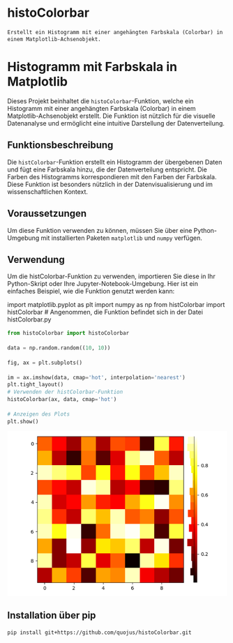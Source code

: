 # histoColorbar
    Erstellt ein Histogramm mit einer angehängten Farbskala (Colorbar) in einem Matplotlib-Achsenobjekt.

# Histogramm mit Farbskala in Matplotlib

Dieses Projekt beinhaltet die `histoColorbar`-Funktion, welche ein Histogramm mit einer angehängten Farbskala (Colorbar) in einem Matplotlib-Achsenobjekt erstellt. Die Funktion ist nützlich für die visuelle Datenanalyse und ermöglicht eine intuitive Darstellung der Datenverteilung.

## Funktionsbeschreibung

Die `histColorbar`-Funktion erstellt ein Histogramm der übergebenen Daten und fügt eine Farbskala hinzu, die der Datenverteilung entspricht. Die Farben des Histogramms korrespondieren mit den Farben der Farbskala. Diese Funktion ist besonders nützlich in der Datenvisualisierung und im wissenschaftlichen Kontext.

## Voraussetzungen

Um diese Funktion verwenden zu können, müssen Sie über eine Python-Umgebung mit installierten Paketen `matplotlib` und `numpy` verfügen.


## Verwendung

Um die histColorbar-Funktion zu verwenden, importieren Sie diese in Ihr Python-Skript oder Ihre Jupyter-Notebook-Umgebung. Hier ist ein einfaches Beispiel, wie die Funktion genutzt werden kann:

import matplotlib.pyplot as plt
import numpy as np
from histColorbar import histColorbar  # Angenommen, die Funktion befindet sich in der Datei histColorbar.py

```python
from histoColorbar import histoColorbar

data = np.random.random((10, 10))

fig, ax = plt.subplots()

im = ax.imshow(data, cmap='hot', interpolation='nearest')
plt.tight_layout()
# Verwenden der histColorbar-Funktion
histoColorbar(ax, data, cmap='hot')

# Anzeigen des Plots
plt.show()
```

![Alt-Text für das Bild](Beispielbild_1.png)

## Installation über pip

```bash
pip install git+https://github.com/quojus/histoColorbar.git

```
